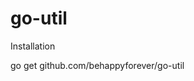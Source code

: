 # go-util

Installation

go get github.com/behappyforever/go-util                                                        
